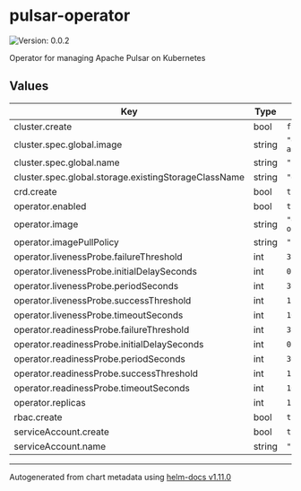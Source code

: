 # pulsar-operator

![Version: 0.0.2](https://img.shields.io/badge/Version-0.0.2-informational?style=flat-square)

Operator for managing Apache Pulsar on Kubernetes

## Values

| Key | Type | Default | Description |
|-----|------|---------|-------------|
| cluster.create | bool | `false` |  |
| cluster.spec.global.image | string | `"datastax/lunastreaming-all:2.10_3.1"` |  |
| cluster.spec.global.name | string | `"pulsar"` |  |
| cluster.spec.global.storage.existingStorageClassName | string | `"default"` |  |
| crd.create | bool | `true` |  |
| operator.enabled | bool | `true` |  |
| operator.image | string | `"datastax/lunastreaming-operator:latest"` |  |
| operator.imagePullPolicy | string | `"IfNotPresent"` |  |
| operator.livenessProbe.failureThreshold | int | `3` |  |
| operator.livenessProbe.initialDelaySeconds | int | `0` |  |
| operator.livenessProbe.periodSeconds | int | `30` |  |
| operator.livenessProbe.successThreshold | int | `1` |  |
| operator.livenessProbe.timeoutSeconds | int | `10` |  |
| operator.readinessProbe.failureThreshold | int | `3` |  |
| operator.readinessProbe.initialDelaySeconds | int | `0` |  |
| operator.readinessProbe.periodSeconds | int | `30` |  |
| operator.readinessProbe.successThreshold | int | `1` |  |
| operator.readinessProbe.timeoutSeconds | int | `10` |  |
| operator.replicas | int | `1` |  |
| rbac.create | bool | `true` |  |
| serviceAccount.create | bool | `true` |  |
| serviceAccount.name | string | `"pulsar-operator"` |  |

----------------------------------------------
Autogenerated from chart metadata using [helm-docs v1.11.0](https://github.com/norwoodj/helm-docs/releases/v1.11.0)
